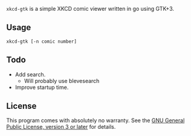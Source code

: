 `xkcd-gtk` is a simple XKCD comic viewer written in go using GTK+3.

Usage
-----

	xkcd-gtk [-n comic number]

Todo
----

- Add search.
  - Will probably use blevesearch
- Improve startup time.

License
-------

This program comes with absolutely no warranty. See the [GNU General
Public License, version 3 or later](LICENSE) for details.
